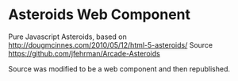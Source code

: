 Asteroids Web Component
=======================

Pure Javascript Asteroids, based on http://dougmcinnes.com/2010/05/12/html-5-asteroids/ 
Source https://github.com/jfehrman/Arcade-Asteroids

Source was modified to be a web component and then republished.
